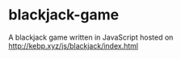 # blackjack-game
A blackjack game written in JavaScript hosted on http://kebp.xyz/js/blackjack/index.html
